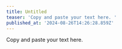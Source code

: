 ```yaml
---
title: Untitled
teaser: 'Copy and paste your text here. '
published_at: '2024-08-26T14:26:28.859Z'
---
```

Copy and paste your text here.
